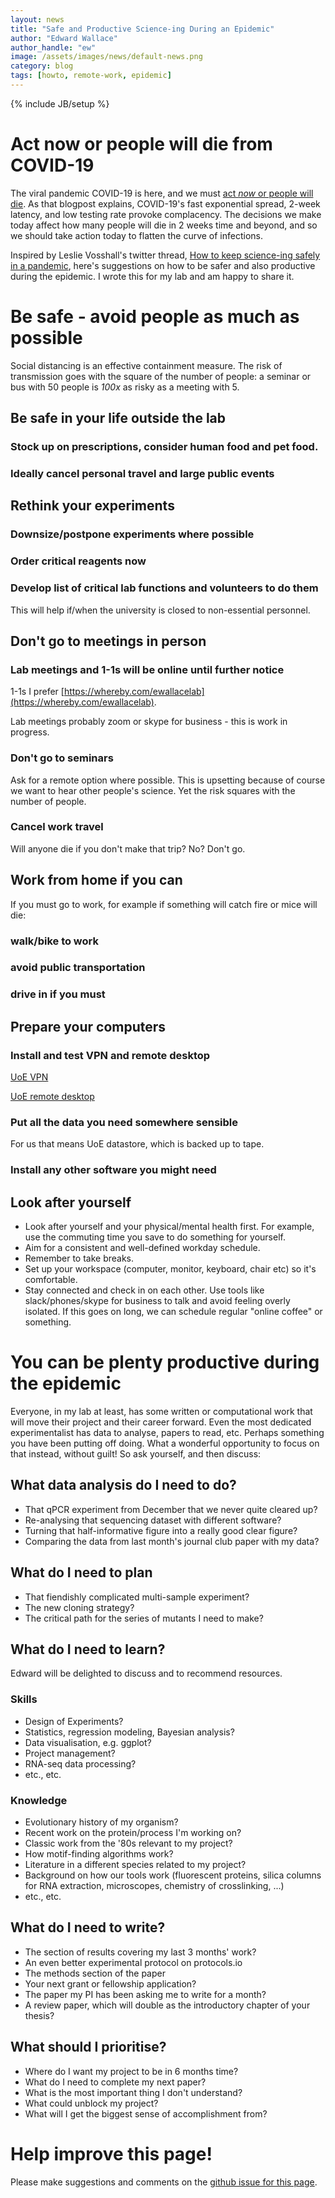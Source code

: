 ```yaml
---
layout: news
title: "Safe and Productive Science-ing During an Epidemic"
author: "Edward Wallace"
author_handle: "ew"
image: /assets/images/news/default-news.png
category: blog
tags: [howto, remote-work, epidemic]
---
```

{% include JB/setup %}

# Act now or people will die from COVID-19

The viral pandemic COVID-19 is here, and we must [act *now* or people will die](https://medium.com/@tomaspueyo/coronavirus-act-today-or-people-will-die-f4d3d9cd99ca). As that blogpost explains, COVID-19's fast exponential spread, 2-week latency, and low testing rate provoke complacency. The decisions we make today affect how many people will die in 2 weeks time and beyond, and so we should take action today to flatten the curve of infections.

Inspired by Leslie Vosshall's twitter thread, [How to keep science-ing safely in a pandemic](https://twitter.com/pollyp1/status/1237523543077736448), here's suggestions on how to be safer and also productive during the epidemic. I wrote this for my lab and am happy to share it.

# Be safe - avoid people as much as possible

Social distancing is an effective containment measure. The risk of transmission goes with the square of the number of people: a seminar or bus with 50 people is *100x* as risky as a meeting with 5.

## Be safe in your life outside the lab

### Stock up on prescriptions, consider human food and pet food.

### Ideally cancel personal travel and large public events

## Rethink your experiments

### Downsize/postpone experiments where possible

### Order critical reagents now

### Develop list of critical lab functions and volunteers to do them

This will help if/when the university is closed to non-essential personnel.

## Don't go to meetings in person

### Lab meetings and 1-1s will be online until further notice

1-1s I prefer [https://whereby.com/ewallacelab](https://whereby.com/ewallacelab).

Lab meetings probably zoom or skype for business - this is work in progress.

### Don't go to seminars

Ask for a remote option where possible. This is upsetting because of course we want to hear other people's science. Yet the risk squares with the number of people.

### Cancel work travel

Will anyone die if you don't make that trip? No? Don't go.

## Work from home if you can

If you must go to work, for example if something will catch fire or mice will die:

### walk/bike to work

### avoid public transportation

### drive in if you must

## Prepare your computers

### Install and test VPN and remote desktop

[UoE VPN](https://www.ed.ac.uk/information-services/computing/desktop-personal/vpn)

[UoE remote desktop](https://www.ed.ac.uk/information-services/computing/desktop-personal/off-site-working/remote-desktop)

### Put all the data you need somewhere sensible

For us that means UoE datastore, which is backed up to tape.

### Install any other software you might need

## Look after yourself

* Look after yourself and your physical/mental health first. For example, use the commuting time you save to do something for yourself. 
* Aim for a consistent and well-defined workday schedule.
* Remember to take breaks.
* Set up your workspace (computer, monitor, keyboard, chair etc) so it's comfortable.
* Stay connected and check in on each other. Use tools like slack/phones/skype for business to talk and avoid feeling overly isolated. If this goes on long, we can schedule regular "online coffee" or something.

# You can be plenty productive during the epidemic

Everyone, in my lab at least, has some written or computational work that will move their project and their career forward. Even the most dedicated experimentalist has data to analyse, papers to read, etc. Perhaps something you have been putting off doing. What a wonderful opportunity to focus on that instead, without guilt! So ask yourself, and then discuss:

## What data analysis do I need to do?

* That qPCR experiment from December that we never quite cleared up?
* Re-analysing that sequencing dataset with different software?
* Turning that half-informative figure into a really good clear figure?
* Comparing the data from last month's journal club paper with my data?

## What do I need to plan

* That fiendishly complicated multi-sample experiment?
* The new cloning strategy?
* The critical path for the series of mutants I need to make?

## What do I need to learn?

Edward will be delighted to discuss and to recommend resources.

### Skills

* Design of Experiments?
* Statistics, regression modeling, Bayesian analysis?
* Data visualisation, e.g. ggplot?
* Project management?
* RNA-seq data processing?
* etc., etc.

### Knowledge

* Evolutionary history of my organism?
* Recent work on the protein/process I'm working on?
* Classic work from the '80s relevant to my project?
* How motif-finding algorithms work?
* Literature in a different species related to my project?
* Background on how our tools work (fluorescent proteins, silica columns for RNA extraction, microscopes, chemistry of crosslinking, ...)
* etc., etc.

## What do I need to write?

* The section of results covering my last 3 months' work?
* An even better experimental protocol on protocols.io
* The methods section of the paper
* Your next grant or fellowship application?
* The paper my PI has been asking me to write for a month?
* A review paper, which will double as the introductory chapter of your thesis?

## What should I prioritise?

* Where do I want my project to be in 6 months time?
* What do I need to complete my next paper?
* What is the most important thing I don't understand?
* What could unblock my project?
* What will I get the biggest sense of accomplishment from?

# Help improve this page!

Please make suggestions and comments on the [github issue for this page](https://github.com/ewallace/ewallace.github.io/issues/14).
